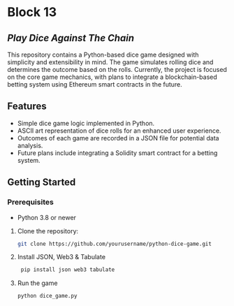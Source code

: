 # Block 13
## _Play Dice Against The Chain_

This repository contains a Python-based dice game designed with simplicity and extensibility in mind. The game simulates rolling dice and determines the outcome based on the rolls. Currently, the project is focused on the core game mechanics, with plans to integrate a blockchain-based betting system using Ethereum smart contracts in the future.

## Features

- Simple dice game logic implemented in Python.
- ASCII art representation of dice rolls for an enhanced user experience.
- Outcomes of each game are recorded in a JSON file for potential data analysis.
- Future plans include integrating a Solidity smart contract for a betting system.

## Getting Started

### Prerequisites

- Python 3.8 or newer

1. Clone the repository:
   ```bash
   git clone https://github.com/yourusername/python-dice-game.git

2. Install JSON, Web3 & Tabulate
   ```bash
    pip install json web3 tabulate

3. Run the game
   ```bash
   python dice_game.py
